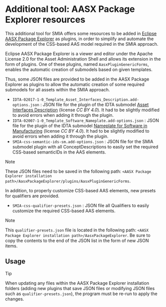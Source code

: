 # Additional tool: AASX Package Explorer resources

This additional tool for SMIA offers some resources to be added in [Eclipse AASX Package Explorer](https://github.com/eclipse-aaspe/package-explorer) as plugins, in order to simplify and automate the development of the CSS-based AAS model required in the SMIA approach.

Eclipse AASX Package Explorer is a viewer and editor under the Apache License 2.0 for the Asset Administration Shell and allows its extension in the form of plugins. One of these plugins, named ``AasxPluginGenericForms``, enables the automatic creation of submodels based on given templates.

Thus, some JSON files are provided to be added in the AASX Package Explorer as plugins to allow the automatic creation of some required submodels for all assets within the SMIA approach.

- ``IDTA-02017-1-0_Template_Asset_Interfaces_Description.add-options.json`` : JSON file for the plugin of the IDTA submodel [Asset Interfaces Description](https://github.com/admin-shell-io/submodel-templates/tree/main/published/Asset%20Interfaces%20Description/1/0) (license *CC BY 4.0*). It had to be slightly modified to avoid errors when adding it through the plugin.
- ``IDTA-02007-1-0_Template_Software_Nameplate.add-options.json`` : JSON file for the plugin of the IDTA submodel [Nameplate for Software in Manufacturing](https://github.com/admin-shell-io/submodel-templates/tree/main/published/Software%20Nameplate/1/0) (license *CC BY 4.0*). It had to be slightly modified to avoid errors when adding it through the plugin.
- ``SMIA-css-semantic-ids-sm.add-options.json`` : JSON file for the SMIA submodel plugin with all ConceptDescriptions to easily set the required CSS-based semanticIDs in the AAS elements.

> [!NOTE]
> These JSON files need to be saved in the following path: ``<AASX Package Explorer installation path>/AasxPackageExplorer/plugins/AasxPluginGenericForms``.

In addition, to properly customize CSS-based AAS elements, new presets for qualifiers are provided.

- ``SMIA-css-qualifier-presets.json`` : JSON file all Qualifiers to easily customize the required CSS-based AAS elements.

> [!NOTE]
> This ``qualifier-presets.json`` file is located in the following path: ``<AASX Package Explorer installation path>/AasxPackageExplorer``. Be sure to copy the contents to the end of the JSON list in the form of new JSON items.

## Usage

> [!TIP]
> When updating any files within the AASX Package Explorer installation folders (adding new plugins that save JSON files or modifying JSON files such as ``qualifier-presets.json``), the program must be re-run to apply the changes.  

